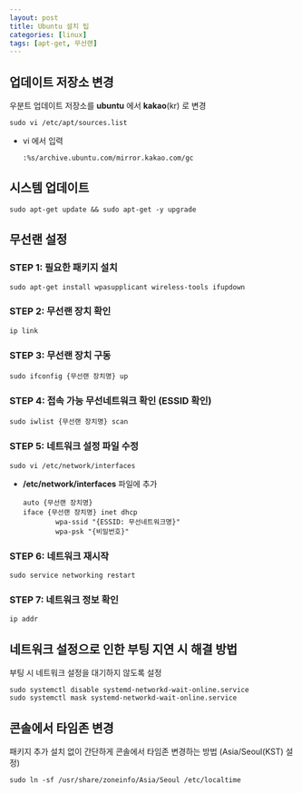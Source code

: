 ```yaml
---
layout: post
title: Ubuntu 설치 팁
categories: [linux]
tags: [apt-get, 무선랜]
---
```


## 업데이트 저장소 변경

우분트 업데이트 저장소를 **ubuntu** 에서 **kakao**(kr) 로 변경

~~~
sudo vi /etc/apt/sources.list
~~~

 * vi 에서 입력
   ~~~
   :%s/archive.ubuntu.com/mirror.kakao.com/gc
   ~~~

## 시스템 업데이트

~~~
sudo apt-get update && sudo apt-get -y upgrade
~~~

<!--excerpt-->

## 무선랜 설정

### STEP 1: 필요한 패키지 설치

~~~
sudo apt-get install wpasupplicant wireless-tools ifupdown
~~~

### STEP 2: 무선랜 장치 확인

~~~
ip link
~~~

### STEP 3: 무선랜 장치 구동

~~~
sudo ifconfig {무선랜 장치명} up
~~~

### STEP 4: 접속 가능 무선네트워크 확인 (ESSID 확인)

~~~
sudo iwlist {무선랜 장치명} scan
~~~

### STEP 5: 네트워크 설정 파일 수정

~~~
sudo vi /etc/network/interfaces
~~~

 * **/etc/network/interfaces** 파일에 추가
   ~~~
   auto {무선랜 장치명}
   iface {무선랜 장치명} inet dhcp
           wpa-ssid "{ESSID: 무선네트워크명}"
           wpa-psk "{비밀번호}"
   ~~~

### STEP 6: 네트워크 재시작

~~~
sudo service networking restart
~~~

### STEP 7: 네트워크 정보 확인

~~~
ip addr
~~~

## 네트워크 설정으로 인한 부팅 지연 시 해결 방법

부팅 시 네트워크 설정을 대기하지 않도록 설정

~~~
sudo systemctl disable systemd-networkd-wait-online.service
sudo systemctl mask systemd-networkd-wait-online.service
~~~

## 콘솔에서 타임존 변경

패키지 추가 설치 없이 간단하게 콘솔에서 타임존 변경하는 방법 (Asia/Seoul(KST) 설정)

~~~
sudo ln -sf /usr/share/zoneinfo/Asia/Seoul /etc/localtime
~~~

